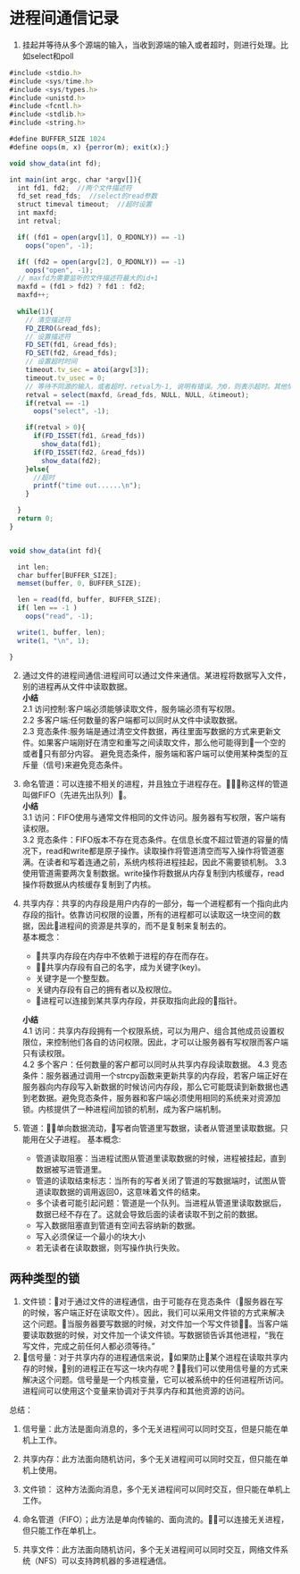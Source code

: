 # 进程间通信记录

1. 挂起并等待从多个源端的输入，当收到源端的输入或者超时，则进行处理。比如select和poll 

  ```javascript
  #include <stdio.h>
  #include <sys/time.h>
  #include <sys/types.h>
  #include <unistd.h>
  #include <fcntl.h>
  #include <stdlib.h>
  #include <string.h>

  #define BUFFER_SIZE 1024
  #define oops(m, x) {perror(m); exit(x);}

  void show_data(int fd);

  int main(int argc, char *argv[]){
    int fd1, fd2;  //两个文件描述符
    fd_set read_fds;  //select的read参数
    struct timeval timeout;  //超时设置
    int maxfd;
    int retval;

    if( (fd1 = open(argv[1], O_RDONLY)) == -1)
      oops("open", -1);

    if( (fd2 = open(argv[2], O_RDONLY)) == -1)
      oops("open", -1);
    // maxfd为需要监听的文件描述符最大的id+1
    maxfd = (fd1 > fd2) ? fd1 : fd2;
    maxfd++;
    
    while(1){
      // 清空描述符
      FD_ZERO(&read_fds);
      // 设置描述符
      FD_SET(fd1, &read_fds);
      FD_SET(fd2, &read_fds);
      // 设置超时时间
      timeout.tv_sec = atoi(argv[3]);
      timeout.tv_usec = 0;
      // 等待不同源的输入，或者超时，retval为-1, 说明有错误。为0，则表示超时。其他情况下，返回满足需求的文本描述符的数目
      retval = select(maxfd, &read_fds, NULL, NULL, &timeout);
      if(retval == -1)
        oops("select", -1);

      if(retval > 0){
        if(FD_ISSET(fd1, &read_fds))
          show_data(fd1);
        if(FD_ISSET(fd2, &read_fds))
          show_data(fd2);
      }else{
        //超时
        printf("time out......\n");
      }

    }
    return 0;
  }


  void show_data(int fd){

    int len;
    char buffer[BUFFER_SIZE];
    memset(buffer, 0, BUFFER_SIZE);

    len = read(fd, buffer, BUFFER_SIZE);
    if( len == -1 )
      oops("read", -1);

    write(1, buffer, len);
    write(1, "\n", 1);

  }
  ```

2. 通过文件的进程间通信:进程间可以通过文件来通信。某进程将数据写入文件，别的进程再从文件中读取数据。  
  **小结**  
  2.1 访问控制:客户端必须能够读取文件，服务端必须有写权限。  
  2.2 多客户端:任何数量的客户端都可以同时从文件中读取数据。  
  2.3 竞态条件:服务端是通过清空文件数据，再往里面写数据的方式来更新文件。如果客户端刚好在清空和重写之间读取文件，那么他可能得到一个空的或者只有部分内容。 避免竞态条件，服务端和客户端可以使用某种类型的互斥量（信号)来避免竞态条件。  

3. 命名管道：可以连接不相关的进程，并且独立于进程存在。称这样的管道叫做FIFO（先进先出队列）。  
  **小结**  
  3.1 访问：FIFO使用与通常文件相同的文件访问。服务器有写权限，客户端有读权限。  
  3.2 竞态条件：FIFO版本不存在竞态条件。在信息长度不超过管道的容量的情况下，read和write都是原子操作。读取操作将管道清空而写入操作将管道塞满。在读者和写着连通之前，系统内核将进程挂起，因此不需要锁机制。
  3.3 使用管道需要两次复制数据。write操作将数据从内存复制到内核缓存，read操作将数据从内核缓存复制到了内核。

4. 共享内存：共享的内存段是用户内存的一部分，每一个进程都有一个指向此内存段的指针。依靠访问权限的设置，所有的进程都可以读取这一块空间的数据，因此进程间的资源是共享的，而不是复制来复制去的。  
    基本概念：
    * 共享内存段在内存中不依赖于进程的存在而存在。
    * 共享内存段有自己的名字，成为关键字(key)。
    * 关键字是一个整型数。
    * 关键内存段有自己的拥有者以及权限位。
    * 进程可以连接到某共享内存段，并获取指向此段的指针。 

    **小结**  
    4.1 访问：共享内存段拥有一个权限系统，可以为用户、组合其他成员设置权限位，来控制他们各自的访问权限。因此，才可以让服务器有写权限而客户端只有读权限。  
    4.2 多个客户：任何数量的客户都可以同时从共享内存段读取数据。
    4.3 竞态条件：服务器通过调用一个strcpy函数来更新共享的内存段，若客户端正好在服务器向内存段写入新数据的时候访问内存段，那么它可能既读到新数据也遇到老数据。避免竞态条件，服务器和客户端必须使用相同的系统来对资源加锁。内核提供了一种进程间加锁的机制，成为客户端机制。

5. 管道：单向数据流动，写者向管道里写数据，读者从管道里读取数据。只能用在父子进程。
  基本概念:  
    * 管道读取阻塞：当进程试图从管道里读取数据的时候，进程被挂起，直到数据被写进管道里。
    * 管道的读取结束标志：当所有的写者关闭了管道的写数据端时，试图从管道读取数据的调用返回0，这意味着文件的结束。
    * 多个读者可能引起问题：管道是一个队列。当进程从管道里读取数据后，数据已经不存在了。这就会导致后面的读者读取不到之前的数据。
    * 写入数据阻塞直到管道有空间去容纳新的数据。
    * 写入必须保证一个最小的块大小
    * 若无读者在读取数据，则写操作执行失败。

## 两种类型的锁

1. 文件锁：对于通过文件的进程通信，由于可能存在竞态条件（服务器在写的时候，客户端正好在读取文件）。因此，我们可以采用文件锁的方式来解决这个问题。当服务器要写数据的时候，对文件加一个写文件锁。当客户端要读取数据的时候，对文件加一个读文件锁。写数据锁告诉其他进程，“我在写文件，完成之前任何人都必须等待。”
2. 信号量：对于共享内存的进程通信来说，如果防止某个进程在读取共享内存的时候，别的进程正在写这一块内存呢？我们可以使用信号量的方式来解决这个问题。信号量是一个内核变量，它可以被系统中的任何进程所访问。进程间可以使用这个变量来协调对于共享内存和其他资源的访问。

总结：

1. 信号量：此方法是面向消息的，多个无关进程间可以同时交互，但是只能在单机上工作。

2. 共享内存：此方法面向随机访问，多个无关进程间可以同时交互，但只能在单机上使用。

3. 文件锁： 这种方法面向消息，多个无关进程间可以同时交互，但只能在单机上工作。

4. 命名管道（FIFO）；此方法是单向传输的、面向流的。可以连接无关进程，但只能工作在单机上。

5. 共享文件：此方法面向随机访问，多个无关进程间可以同时交互，网络文件系统（NFS）可以支持跨机器的多进程通信。
